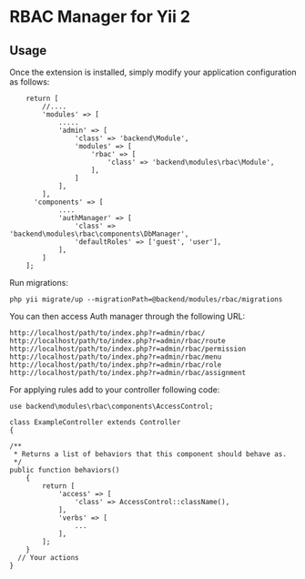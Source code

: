 RBAC Manager for Yii 2
=========


Usage
------------
Once the extension is installed, simply modify your application configuration as follows:

        return [
            //....
            'modules' => [
                .....
                'admin' => [
                    'class' => 'backend\Module',
                    'modules' => [
                        'rbac' => [
                            'class' => 'backend\modules\rbac\Module',
                        ],
                    ]
                ],
            ],
          'components' => [
                ....
                'authManager' => [
                    'class' => 'backend\modules\rbac\components\DbManager',
                    'defaultRoles' => ['guest', 'user'],
                ],
            ]
        ];


Run migrations:

    php yii migrate/up --migrationPath=@backend/modules/rbac/migrations

You can then access Auth manager through the following URL:

    http://localhost/path/to/index.php?r=admin/rbac/
    http://localhost/path/to/index.php?r=admin/rbac/route
    http://localhost/path/to/index.php?r=admin/rbac/permission
    http://localhost/path/to/index.php?r=admin/rbac/menu
    http://localhost/path/to/index.php?r=admin/rbac/role
    http://localhost/path/to/index.php?r=admin/rbac/assignment


For applying rules add to your controller following code:

    use backend\modules\rbac\components\AccessControl;

    class ExampleController extends Controller 
    {
    
    /**
     * Returns a list of behaviors that this component should behave as.
     */
    public function behaviors()
        {
            return [
                'access' => [
                    'class' => AccessControl::className(),
                ],
                'verbs' => [
                    ...
                ],
            ];
        }
      // Your actions
    }

